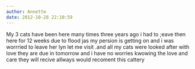 ```yaml
---
author: Annette
date: 2012-10-28 22:10:59
---
```

My 3 cats have been here many times three years ago i had to ;eave then here for 12 weeks due to flood jas my persion is getting on and i was worrried to leave her lyn let me visit .and all my cats were looked after with love they are due in tomorrow and i have no worries kwowing the love and care they will recive allways would recoment this cattery


